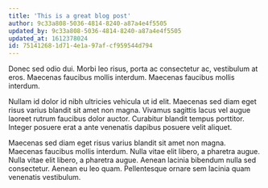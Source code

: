 ```yaml
---
title: 'This is a great blog post'
author: 9c33a808-5036-4814-8240-a87a4e4f5505
updated_by: 9c33a808-5036-4814-8240-a87a4e4f5505
updated_at: 1612378024
id: 75141268-1d71-4e1a-97af-cf959544d794
---
```

Donec sed odio dui. Morbi leo risus, porta ac consectetur ac, vestibulum at eros. Maecenas faucibus mollis interdum. Maecenas faucibus mollis interdum.

Nullam id dolor id nibh ultricies vehicula ut id elit. Maecenas sed diam eget risus varius blandit sit amet non magna. Vivamus sagittis lacus vel augue laoreet rutrum faucibus dolor auctor. Curabitur blandit tempus porttitor. Integer posuere erat a ante venenatis dapibus posuere velit aliquet.

Maecenas sed diam eget risus varius blandit sit amet non magna. Maecenas faucibus mollis interdum. Nulla vitae elit libero, a pharetra augue. Nulla vitae elit libero, a pharetra augue. Aenean lacinia bibendum nulla sed consectetur. Aenean eu leo quam. Pellentesque ornare sem lacinia quam venenatis vestibulum.